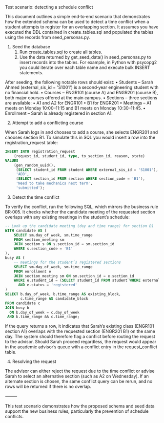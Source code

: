 Test scenario: detecting a schedule conflict

This document outlines a simple end‑to‑end scenario that demonstrates
how the extended schema can be used to detect a time conflict when a
student attempts to register for an overlapping section.  It assumes
you have executed the DDL contained in create_tables.sql and
populated the tables using the records from seed_personas.py.

1. Seed the database
	1.	Run create_tables.sql to create all tables.
	2.	Use the data returned by get_seed_data() in seed_personas.py to
insert records into the tables.  For example, in Python with
psycopg2 you could iterate over each table name and execute bulk
INSERT statements.

After seeding, the following notable rows should exist:
	•	Students – Sarah Ahmed (external_sis_id = 'S1001') is a
second‑year engineering student with no financial hold.
	•	Courses – ENGR101 (course A) and ENGR201 (course B), both
major courses offered at the main campus.
	•	Sections – three sections are available:
	•	A1 and A2 for ENGR101
	•	B1 for ENGR201
	•	Meetings – A1 meets on Monday 10:00–11:15 and B1 meets on
Monday 10:30–11:45.
	•	Enrollment – Sarah is already registered in section A1.

2. Attempt to add a conflicting course

When Sarah logs in and chooses to add a course, she selects
ENGR201 and chooses section B1.  To simulate this in SQL you
would insert a row into the registration_request table:

```sql
INSERT INTO registration_request
    (request_id, student_id, type, to_section_id, reason, state)
VALUES
    (gen_random_uuid(),
     (SELECT student_id FROM student WHERE external_sis_id = 'S1001'),
     'ADD',
     (SELECT section_id FROM section WHERE section_code = 'B1'),
     'Need to take mechanics next term',
     'submitted');
```

3. Detect the time conflict

To verify the conflict, run the following SQL, which mirrors the
business rule BR‑005.  It checks whether the candidate meeting of the
requested section overlaps with any existing meetings in the
student’s schedule:

```sql
-- Look up the candidate meeting (day and time range) for section B1
WITH candidate AS (
    SELECT sm.day_of_week, sm.time_range
    FROM section_meeting sm
    JOIN section s ON s.section_id = sm.section_id
    WHERE s.section_code = 'B1'
),
busy AS (
    -- meetings for the student’s registered sections
    SELECT sm.day_of_week, sm.time_range
    FROM enrollment e
    JOIN section_meeting sm ON sm.section_id = e.section_id
    WHERE e.student_id = (SELECT student_id FROM student WHERE external_sis_id = 'S1001')
      AND e.status = 'registered'
)
SELECT b.day_of_week, b.time_range AS existing_block,
       c.time_range AS candidate_block
FROM candidate c
JOIN busy b
  ON b.day_of_week = c.day_of_week
 AND b.time_range && c.time_range;
```

If the query returns a row, it indicates that Sarah’s existing class
(ENGR101 section A1) overlaps with the requested section (ENGR201
B1) on the same day.  The system should therefore flag a conflict
before routing the request to the advisor.  Should Sarah proceed
regardless, the request would appear in the academic advisor’s queue
with a conflict entry in the request_conflict table.

4. Resolving the request

The advisor can either reject the request due to the time conflict or
advise Sarah to select an alternative section (such as A2 on
Wednesday).  If an alternate section is chosen, the same conflict
query can be rerun, and no rows will be returned if there is no
overlap.

⸻

This test scenario demonstrates how the proposed schema and seed data
support the new business rules, particularly the prevention of
schedule conflicts.
